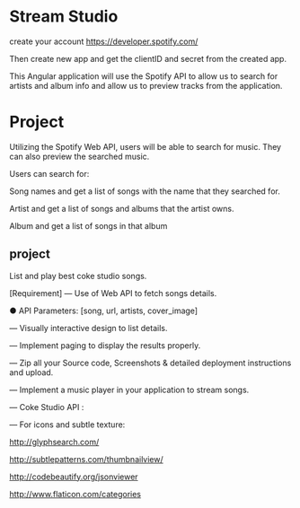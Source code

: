 # Stream Studio

create your account
https://developer.spotify.com/

Then create new app  and get the clientID and secret from the created app.

This Angular application will use the Spotify API to allow us to search for artists and album info and allow us to preview tracks from the application.

# Project

Utilizing the Spotify Web API, users will be able to search for music. They can also preview the searched music.

Users can search for:

Song names and get a list of songs with the name that they searched for.

Artist and get a list of songs and albums that the artist owns.

Album and get a list of songs in that album


## project
List and play best coke studio songs.


[Requirement] 
— Use of Web API to fetch songs details.

● API Parameters:
[song, url, artists, cover_image]

— Visually interactive design to list​ details.

— Implement paging ​to display the results properly.

— Zip all your Source code, Screenshots & detailed deployment instructions and upload.

— Implement a music player in your application to stream songs.

— Coke Studio API : <API link goes here>

— For icons and subtle texture:

http://glyphsearch.com/

http://subtlepatterns.com/thumbnail­view/

http://codebeautify.org/jsonviewer

http://www.flaticon.com/categories
